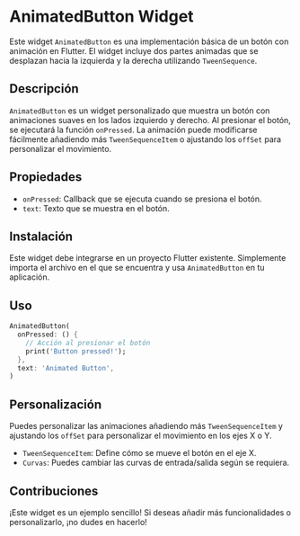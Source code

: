 # AnimatedButton Widget

Este widget `AnimatedButton` es una implementación básica de un botón con animación en Flutter. El widget incluye dos partes animadas que se desplazan hacia la izquierda y la derecha utilizando `TweenSequence`.

## Descripción

`AnimatedButton` es un widget personalizado que muestra un botón con animaciones suaves en los lados izquierdo y derecho. Al presionar el botón, se ejecutará la función `onPressed`. La animación puede modificarse fácilmente añadiendo más `TweenSequenceItem` o ajustando los `offSet` para personalizar el movimiento.

## Propiedades

- `onPressed`: Callback que se ejecuta cuando se presiona el botón.
- `text`: Texto que se muestra en el botón.

## Instalación

Este widget debe integrarse en un proyecto Flutter existente. Simplemente importa el archivo en el que se encuentra y usa `AnimatedButton` en tu aplicación.

## Uso

```dart
AnimatedButton(
  onPressed: () {
    // Acción al presionar el botón
    print('Button pressed!');
  },
  text: 'Animated Button',
)
```
## Personalización
Puedes personalizar las animaciones añadiendo más `TweenSequenceItem` y ajustando los `offSet` para personalizar el movimiento en los ejes X o Y.

- `TweenSequenceItem`: Define cómo se mueve el botón en el eje X.
- `Curvas`: Puedes cambiar las curvas de entrada/salida según se requiera.
## Contribuciones
¡Este widget es un ejemplo sencillo! Si deseas añadir más funcionalidades o personalizarlo, ¡no dudes en hacerlo!
